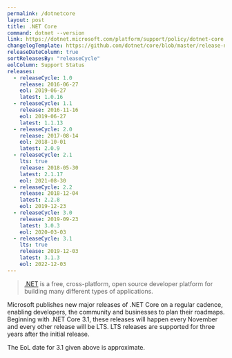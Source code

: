 ```yaml
---
permalink: /dotnetcore
layout: post
title: .NET Core
command: dotnet --version
link: https://dotnet.microsoft.com/platform/support/policy/dotnet-core
changelogTemplate: https://github.com/dotnet/core/blob/master/release-notes/__RELEASE_CYCLE__/__LATEST__/__LATEST__.md
releaseDateColumn: true
sortReleasesBy: "releaseCycle"
eolColumn: Support Status
releases:
  - releaseCycle: 1.0
    release: 2016-06-27
    eol: 2019-06-27
    latest: 1.0.16
  - releaseCycle: 1.1
    release: 2016-11-16
    eol: 2019-06-27
    latest: 1.1.13
  - releaseCycle: 2.0
    release: 2017-08-14
    eol: 2018-10-01
    latest: 2.0.9
  - releaseCycle: 2.1
    lts: true
    release: 2018-05-30
    latest: 2.1.17
    eol: 2021-08-30
  - releaseCycle: 2.2
    release: 2018-12-04
    latest: 2.2.8
    eol: 2019-12-23
  - releaseCycle: 3.0
    release: 2019-09-23
    latest: 3.0.3
    eol: 2020-03-03
  - releaseCycle: 3.1
    lts: true
    release: 2019-12-03
    latest: 3.1.3
    eol: 2022-12-03
---
```


> [.NET](https://dotnet.microsoft.com/) is a free, cross-platform, open source developer platform for building many different types of applications.

Microsoft publishes new major releases of .NET Core on a regular cadence, enabling developers, the community and businesses to plan their roadmaps. Beginning with .NET Core 3.1, these releases will happen every November and every other release will be LTS. LTS releases are supported for three years after the initial release.

The EoL date for 3.1 given above is approximate.

